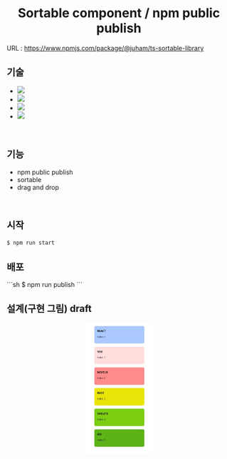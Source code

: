 ﻿<h1 align="center">Sortable component / npm public publish</h1>

URL : https://www.npmjs.com/package/@juham/ts-sortable-library

<h2>기술</h2>
<ul>
    <li><img src="https://img.shields.io/badge/NPM-CB3837?style=flat-square&logo=NPM&logoColor=white"/> </li>
    <li><img src="https://img.shields.io/badge/TypeScript-3178C6?style=flat-square&logo=TypeScript&logoColor=white"/></li>
    <li><img src="https://img.shields.io/badge/React-61DAFB?style=flat-square&logo=React&logoColor=white"/></li>
    <li><img src="https://img.shields.io/badge/CSS-1572B6?style=flat-square&logo=CSS&logoColor=white"/></li>
</ul>

<br />

<h2>기능</h2>
<ul>
    <li> npm public publish </li>
    <li> sortable </li>
    <li> drag and drop </li>
</ul>

<br />

<h2>시작</h2>

```sh
$ npm run start
```

<h2>배포</h2>
```sh
$ npm run publish
```

<br />
<h2> 설계(구현 그림) draft</h2>
<p align="center">
    <img src="./final.jpg" alt="architecture" width="150" />
</p>

